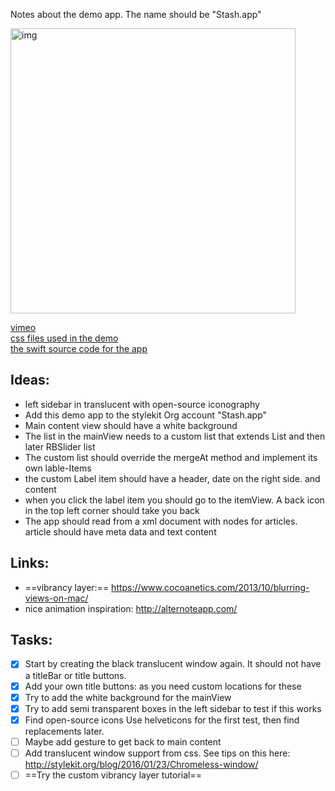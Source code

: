 Notes about the demo app<!--more-->. The name should be "Stash.app"

<img width="456" alt="img" src="https://dl.dropboxusercontent.com/u/2559476/demo_app_30_fps_1x.gif">

[vimeo](https://vimeo.com/158515887)   
[css files used in the demo](https://dl.dropboxusercontent.com/u/2559476/stash_app_css.zip)   
[the swift source code for the app](https://github.com/eonist/GitSyncOSX/tree/master/src/window/stash)   

## Ideas:
- left sidebar in translucent with open-source iconography
- Add this demo app to the stylekit Org account "Stash.app"
- Main content view should have a white background
- The list in the mainView needs to a custom list that extends List and then later RBSlider list 
- The custom list should override the mergeAt method and implement its own lable-Items 
- the custom Label item should have a header, date on the right side. and content
- when you click the label item you should go to the itemView. A back icon in the top left corner should take you back
- The app should read from a xml document with nodes for articles. article should have meta data and text content

## Links:
- ==vibrancy layer:== https://www.cocoanetics.com/2013/10/blurring-views-on-mac/
- nice animation inspiration: http://alternoteapp.com/  

## Tasks:  
- [x] Start by creating the black translucent window again. It should not have a titleBar or title buttons. 
- [x] Add your own title buttons: as you need custom locations for these
- [x] Try to add the white background for the mainView
- [x] Try to add semi transparent boxes in the left sidebar to test if this works
- [x] Find open-source icons Use helveticons for the first test, then find replacements later. 
- [ ] Maybe add gesture to get back to main content
- [ ] Add translucent window support from css. See tips on this here: http://stylekit.org/blog/2016/01/23/Chromeless-window/
- [ ] ==Try the custom vibrancy layer tutorial==